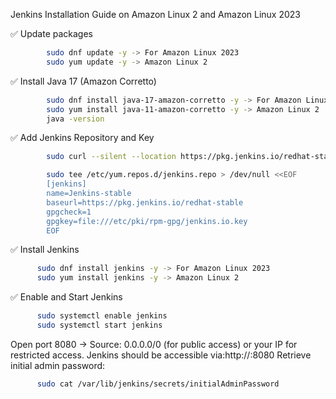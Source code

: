 Jenkins Installation Guide on Amazon Linux 2 and Amazon Linux 2023

✅ Update packages  
```bash
        sudo dnf update -y -> For Amazon Linux 2023
        sudo yum update -y -> Amazon Linux 2
```
✅ Install Java 17 (Amazon Corretto)  
```bash
        sudo dnf install java-17-amazon-corretto -y -> For Amazon Linux 2023
        sudo yum install java-11-amazon-corretto -y -> Amazon Linux 2
        java -version
```
✅ Add Jenkins Repository and Key
```bash
        sudo curl --silent --location https://pkg.jenkins.io/redhat-stable/jenkins.io-2023.key | sudo tee /etc/pki/rpm-gpg/jenkins.io.key > /dev/null

        sudo tee /etc/yum.repos.d/jenkins.repo > /dev/null <<EOF
        [jenkins]
        name=Jenkins-stable
        baseurl=https://pkg.jenkins.io/redhat-stable
        gpgcheck=1
        gpgkey=file:///etc/pki/rpm-gpg/jenkins.io.key
        EOF
```
✅ Install Jenkins
```bash
      sudo dnf install jenkins -y -> For Amazon Linux 2023
      sudo yum install jenkins -y -> Amazon Linux 2
```
✅ Enable and Start Jenkins
```bash
      sudo systemctl enable jenkins
      sudo systemctl start jenkins
```
Open port 8080 -> Source: 0.0.0.0/0 (for public access) or your IP for restricted access.
Jenkins should be accessible via:http://<ec2-public-ip>:8080
Retrieve initial admin password:
```bash
      sudo cat /var/lib/jenkins/secrets/initialAdminPassword
```
